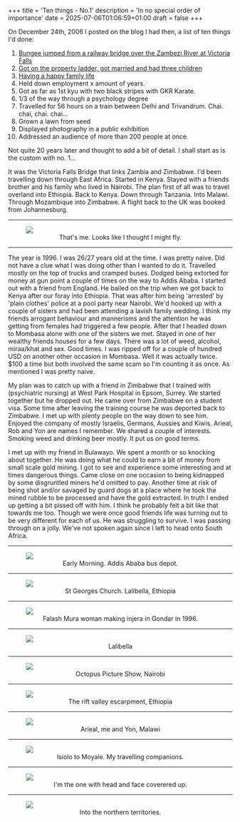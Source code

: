 +++
title = 'Ten things - No.1'
description = 'In no special order of importance'
date = 2025-07-06T01:06:59+01:00
draft = false
+++

On December 24th, 2006 I posted on the blog I had then, a list of ten things I'd done: 

1. [Bungee jumped from a railway bridge over the Zambezi River at Victoria Falls](https://listed.to/@and_another_thing/61511/ten-things-no-1)
2. [Got on the property ladder, got married and had three children](https://listed.to/@and_another_thing/61531/ten-things-no-2)
3. [Having a happy family life](https://listed.to/@and_another_thing/61613/ten-things-no-3)
4. Held down employment x amount of years.
5. Got as far as 1st kyu with two black stripes with GKR Karate.
6. 1/3 of the way through a psychology degree
7. Travelled for 56 hours on a train between Delhi and Trivandrum. Chai. chai, chai. chai…
8. Grown a lawn from seed
9. Displayed photography  in a public exhibition
10. Addressed an audience of more than 200 people at once.

Not quite 20 years later and thought to add a bit of detail. I shall start as is the custom with no. 1...

It was the Victoria Falls Bridge that links Zambia and Zimbabwe. I'd been travelling down through East Africa. Started in Kenya. Stayed with a friends brother and his family who lived in Nairobi. The plan first of all was to travel overland into Ethiopia. Back to Kenya. Down through Tanzania. Into Malawi. Through Mozambique into Zimbabwe. A flight back to the UK was booked from Johannesburg. 

***

<figure style="text-align: center">
  <img style="display:block;margin:auto" src="https://i.ibb.co/RTN1tf2S/jump.jpg">
  <figcaption>That's me. Looks like I thought I might fly.</figcaption>
</figure>

***

The year is 1996. I was 26/27 years old at the time. I was pretty naive. Did not have a clue what I was doing other than I wanted to do it. Travelled mostly on the top of trucks and cramped buses. Dodged being extorted for money at gun point a couple of times on the way to Addis Ababa. I started out with a friend from England. He bailed on the trip when we got back to Kenya after our foray into Ethiopia.  That was after him being 'arrested' by 'plain clothes' police at a pool party near Nairobi. We'd hooked up with a couple of sisters and had been attending a lavish family wedding. I think my friends arrogant behaviour and mannerisms and the attention he was getting from females had triggered a few people.  After that I headed down to Mombasa alone with one of the sisters we met. Stayed in one of her wealthy friends houses for a few days. There was a lot of weed, alcohol, miraa/khat and sex.  Good times. I was ripped off for a couple of hundred USD on another other occasion in Mombasa. Well it was actually twice. $100 a time but both involved the same scam so I'm counting it as once.  As mentioned I was pretty naive. 

My plan was to catch up with a friend in Zimbabwe that I trained with (psychiatric nursing) at West Park Hospital in Epsom, Surrey. We started together but he dropped out. He came over from Zimbabwe on a student visa.  Some time after leaving the training course he was deported back to Zimbabwe. I met up with plenty people on the way down to see him. Enjoyed the company of mostly Israelis, Germans, Aussies and Kiwis.  Arieal, Rob and Yon are names I remember. We shared a couple of interests. Smoking weed and drinking beer mostly. It put us on good terms. 

I met up with my friend in Bulawayo. We spent a month or so knocking about together. He was doing what he could to earn a bit of money from small scale gold mining. I got to see and experience some interesting and at times dangerous things. Came close on one occasion to being kidnapped by some disgruntled miners he'd omitted to pay. Another time at risk of being shot and/or savaged by guard dogs at a place  where he took the mined rubble to be processed and have the gold extracted. In truth I ended up getting a bit pissed off with him. I think he probably felt a bit like that towards me too. Though we were once good friends life was turning out to be very different for each of us. He was struggling to survive. I was passing through on a jolly. We've not spoken again since I left to head onto South Africa.

***

<figure style="text-align: center">
  <img style="display:block;margin:auto" src="https://i.ibb.co/Hp4HZ1Ww/Untitled-8-v1.jpg">
  <figcaption>Early Morning. Addis Ababa bus depot.</figcaption>
</figure>

***

<figure style="text-align: center">
  <img style="display:block;margin:auto" src="https://i.ibb.co/5WyrZk8r/georges-church.jpg">
  <figcaption>St Georges Church. Lalibella, Ethiopia</figcaption>
</figure>

***

<figure style="text-align: center">
  <img style="display:block;margin:auto" src="https://i.ibb.co/FbtVzqYQ/injera.jpg">
  <figcaption>Falash Mura woman making injera in Gondar in 1996.</figcaption>
</figure>

***

<figure style="text-align: center">
  <img style="display:block;margin:auto" src="https://i.ibb.co/XkzH5y20/lalibela-panorama.jpg">
  <figcaption>Lalibella</figcaption>
</figure>

***

<figure style="text-align: center">
  <img style="display:block;margin:auto" src="https://i.ibb.co/xKVkrff9/octopuspictures.jpg">
  <figcaption>Octopus Picture Show, Nairobi</figcaption>
</figure>

***

<figure style="text-align: center">
  <img style="display:block;margin:auto" src="https://i.ibb.co/MxzqhtdX/rift.jpg">
  <figcaption>The rift valley escarpment, Ethiopia</figcaption>
</figure>

***

<figure style="text-align: center">
  <img style="display:block;margin:auto" src="https://i.ibb.co/Pp0jTM1/Scan10085.jpg">
  <figcaption>Arieal, me and Yon, Malawi</figcaption>
</figure>

***

<figure style="text-align: center">
  <img style="display:block;margin:auto" src="https://i.ibb.co/9QqdGbK/truck01.jpg">
  <figcaption>Isiolo to Moyale. My travelling companions. </figcaption>
</figure>

***

<figure style="text-align: center">
  <img style="display:block;margin:auto" src="https://i.ibb.co/kLJJSHZ/truck02.jpg">
  <figcaption>I'm the one with head and face coverered up. </figcaption>
</figure>

***

<figure style="text-align: center">
  <img style="display:block;margin:auto" src="https://i.ibb.co/hJXfFVqD/truck03.jpg">
  <figcaption>Into the northern territories. </figcaption>
</figure>




